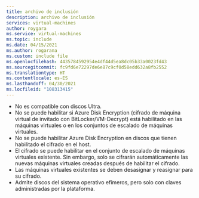 ```yaml
---
title: archivo de inclusión
description: archivo de inclusión
services: virtual-machines
author: roygara
ms.service: virtual-machines
ms.topic: include
ms.date: 04/15/2021
ms.author: rogarana
ms.custom: include file
ms.openlocfilehash: 4435784592954e4df44d5ea8dc05b33a0023fd43
ms.sourcegitcommit: fc9fd6e72297de6e87c9cf0d58edd632a8fb2552
ms.translationtype: HT
ms.contentlocale: es-ES
ms.lasthandoff: 04/30/2021
ms.locfileid: "108313415"
---
```

- No es compatible con discos Ultra.
- No se puede habilitar si Azure Disk Encryption (cifrado de máquina virtual de invitado con BitLocker/VM-Decrypt) está habilitado en las máquinas virtuales o en los conjuntos de escalado de máquinas virtuales.
- No se puede habilitar Azure Disk Encryption en discos que tienen habilitado el cifrado en el host.
- El cifrado se puede habilitar en el conjunto de escalado de máquinas virtuales existente. Sin embargo, solo se cifrarán automáticamente las nuevas máquinas virtuales creadas después de habilitar el cifrado.
- Las máquinas virtuales existentes se deben desasignar y reasignar para su cifrado.
- Admite discos del sistema operativo efímeros, pero solo con claves administradas por la plataforma.